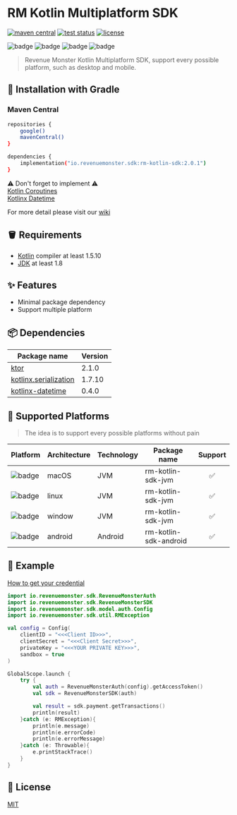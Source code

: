 # RM Kotlin Multiplatform SDK

<p>
   <a href="https://search.maven.org/search?q=g:io.revenuemonster.sdk"><img src="https://img.shields.io/maven-central/v/io.revenuemonster.sdk/rm-kotlin-sdk" alt="maven central" title="maven central"/></a>
   <a href="https://github.com/RevenueMonster/rm-kotlin-sdk/actions?query=workflow%3ATest"><img src="https://github.com/RevenueMonster/rm-kotlin-sdk/workflows/Test/badge.svg?branch=main" alt="test status" title="test status"/></a>
   <a href="https://github.com/RevenueMonster/rm-kotlin-sdk/blob/main/LICENSE"><img src="https://img.shields.io/github/license/RevenueMonster/rm-kotlin-sdk" alt="license" title="license"/></a>
</p>

![badge][badge-android]
![badge][badge-mac]
![badge][badge-linux]
![badge][badge-windows]

[badge-android]: http://img.shields.io/badge/platform-android-6EDB8D.svg?style=flat
[badge-ios]: http://img.shields.io/badge/platform-ios-CDCDCD.svg?style=flat
[badge-js]: http://img.shields.io/badge/platform-js-F8DB5D.svg?style=flat
[badge-jvm]: http://img.shields.io/badge/platform-jvm-DB413D.svg?style=flat
[badge-linux]: http://img.shields.io/badge/platform-linux-2D3F6C.svg?style=flat
[badge-windows]: http://img.shields.io/badge/platform-windows-4D76CD.svg?style=flat
[badge-mac]: http://img.shields.io/badge/platform-macos-111111.svg?style=flat
[badge-watchos]: http://img.shields.io/badge/platform-watchos-C0C0C0.svg?style=flat
[badge-tvos]: http://img.shields.io/badge/platform-tvos-808080.svg?style=flat
[badge-wasm]: https://img.shields.io/badge/platform-wasm-624FE8.svg?style=flat
[badge-nodejs]: https://img.shields.io/badge/platform-nodejs-68a063.svg?style=flat

> Revenue Monster Kotlin Multiplatform SDK, support every possible platform, such as desktop and mobile.


## 🔨 Installation with Gradle

### Maven Central

```bash
repositories {
    google()
    mavenCentral()
}

dependencies {
    implementation("io.revenuemonster.sdk:rm-kotlin-sdk:2.0.1")
}
```
⚠ Don't forget to implement ⚠</br>
[Kotlin Coroutines](https://github.com/Kotlin/kotlinx.coroutines) </br>
[Kotlinx Datetime](https://github.com/Kotlin/kotlinx-datetime) </br>

For more detail please visit our [wiki](https://github.com/RevenueMonster/rm-kotlin-sdk/wiki)

## 🪣 Requirements

- [Kotlin](https://github.com/JetBrains/kotlin) compiler at least 1.5.10
- [JDK](https://www.oracle.com/java/technologies/javase-downloads.html) at least 1.8

## ✨ Features

- Minimal package dependency
- Support multiple platform

## 📦️ Dependencies

| Package name                                                             | Version |
| ------------------------------------------------------------------------ |---------|
| [ktor](https://github.com/ktorio/ktor)                                   | 2.1.0   |
| [kotlinx.serialization](https://github.com/Kotlin/kotlinx.serialization) | 1.7.10  |
| [kotlinx-datetime](https://github.com/Kotlin/kotlinx-datetime)           | 0.4.0   |

## 🤖 Supported Platforms

> The idea is to support every possible platforms without pain

| Platform                | Architecture | Technology | Package name          | Support |
| ----------------------- | ------------ | --------- | --------------------- | :-----: |
| ![badge][badge-mac]     | macOS        | JVM       | rm-kotlin-sdk-jvm     |   ✅    |
| ![badge][badge-linux]   | linux        | JVM       | rm-kotlin-sdk-jvm     |   ✅    |
| ![badge][badge-windows] | window       | JVM       | rm-kotlin-sdk-jvm     |   ✅    |
| ![badge][badge-android] | android      | Android   | rm-kotlin-sdk-android |   ✅    |


## 🙈 Example

[How to get your credential](https://github.com/RevenueMonster/rm-kotlin-sdk/wiki/How-to-get-your-credential)

```kotlin
import io.revenuemonster.sdk.RevenueMonsterAuth
import io.revenuemonster.sdk.RevenueMonsterSDK
import io.revenuemonster.sdk.model.auth.Config
import io.revenuemonster.sdk.util.RMException

val config = Config(
    clientID = "<<<Client ID>>>",
    clientSecret = "<<<Client Secret>>>",
    privateKey = "<<<YOUR PRIVATE KEY>>>",
    sandbox = true
)

GlobalScope.launch {
    try {
        val auth = RevenueMonsterAuth(config).getAccessToken()
        val sdk = RevenueMonsterSDK(auth)

        val result = sdk.payment.getTransactions()
        println(result)
    }catch (e: RMException){
        println(e.message)
        println(e.errorCode)
        println(e.errorMessage)
    }catch (e: Throwable){
        e.printStackTrace()
    }
}
```

## 📄 License

[MIT](https://github.com/RevenueMonster/rm-kotlin-sdk/blob/main/LICENSE)
